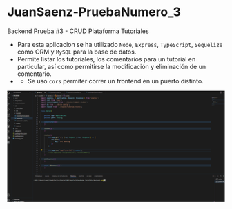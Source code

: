 # JuanSaenz-PruebaNumero_3
Backend Prueba #3 - CRUD Plataforma Tutoriales

- Para esta aplicacion se ha utilizado `Node`, `Express`, `TypeScript`, `Sequelize` como ORM y `MySQL` para la base de datos.
- Permite listar los tutoriales, los comentarios para un tutorial en particular, así como permitirse la modificación y eliminación de un comentario.
- - Se uso `cors` permiter correr un frontend en un puerto distinto.

![](https://github.com/saenzjf/JuanSaenz-PruebaNumero_3/blob/main/GrabacionPlataformaTutoriales.gif)

